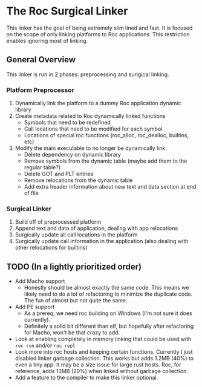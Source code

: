 # The Roc Surgical Linker

This linker has the goal of being extremely slim lined and fast.
It is focused on the scope of only linking platforms to Roc applications.
This restriction enables ignoring most of linking.

## General Overview

This linker is run in 2 phases: preprocessing and surigical linking.

### Platform Preprocessor

1. Dynamically link the platform to a dummy Roc application dynamic library
1. Create metadata related to Roc dynamically linked functions
   - Symbols that need to be redefined
   - Call locations that need to be modified for each symbol
   - Locations of special roc functions (roc_alloc, roc_dealloc, builtins, etc)
1. Modify the main executable to no longer be dynamically link
   - Delete dependency on dynamic library
   - Remove symbols from the dynamic table (maybe add them to the regular table?)
   - Delete GOT and PLT entries
   - Remove relocations from the dynamic table
   - Add extra header information about new text and data section at end of file

### Surgical Linker

1. Build off of preprocessed platform
1. Append text and data of application, dealing with app relocations
1. Surgically update all call locations in the platform
1. Surgically update call information in the application (also dealing with other relocations for builtins)

## TODO (In a lightly prioritized order)

- Add Macho support
  - Honestly should be almost exactly the same code.
    This means we likely need to do a lot of refactoring to minimize the duplicate code.
    The fun of almost but not quite the same.
- Add PE support
  - As a prereq, we need roc building on Windows (I'm not sure it does currently).
  - Definitely a solid bit different than elf, but hopefully after refactoring for Macho, won't be that crazy to add.
- Look at enabling completely in memory linking that could be used with `roc run` and/or `roc repl`
- Look more into roc hosts and keeping certain functions. Currently I just disabled linker garbage collection.
  This works but adds 1.2MB (40%) to even a tiny app. It may be a size issue for large rust hosts.
  Roc, for reference, adds 13MB (20%) when linked without garbage collection.
- Add a feature to the compiler to make this linker optional.
